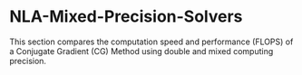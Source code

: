 # NLA-Mixed-Precision-Solvers

This section compares the computation speed and performance (FLOPS) of a Conjugate Gradient (CG) Method using double and mixed computing precision.
